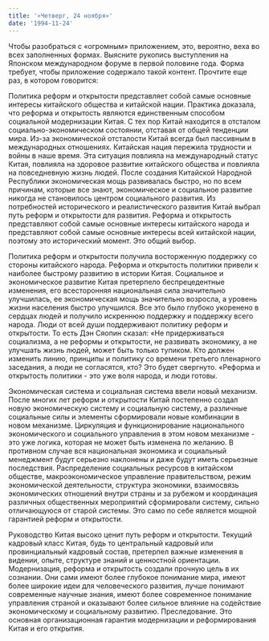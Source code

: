 ```yaml
---
title: '«Четверг, 24 ноября»'
date: '1994-11-24'
---
```


Чтобы разобраться с «огромным» приложением, это, вероятно, веха во всех заполненных формах. Выясните рукопись выступления на Японском международном форуме в первой половине года. Форма требует, чтобы приложение содержало такой контент. Прочтите еще раз, в котором говорится:

Политика реформ и открытости представляет собой самые основные интересы китайского общества и китайской нации. Практика доказала, что реформа и открытость являются единственным способом социальной модернизации Китая. С тех пор Китай находится в отсталом социально-экономическом состоянии, отставая от общей тенденции мира. Из-за экономической отсталости Китай всегда был пассивным в международных отношениях. Китайская нация пережила трудности и войны в наше время. Эта ситуация повлияла на международный статус Китая, повлияла на здоровое развитие китайского общества и повлияла на повседневную жизнь людей. После создания Китайской Народной Республики экономическая мощь развивалась быстро, но по всем причинам, которые все знают, экономическое и социальное развитие никогда не становилось центром социального развития. Из потребностей исторического и реалистического развития Китай выбрал путь реформ и открытости для развития. Реформа и открытость представляют собой самые основные интересы китайского народа и представляют собой самые основные интересы всей китайской нации, поэтому это исторический момент. Это общий выбор.

Политика реформ и открытости получила восторженную поддержку со стороны китайского народа. Реформа и открытость политики привели к наиболее быстрому развитию в истории Китая. Социальное и экономическое развитие Китая претерпело беспрецедентные изменения, его всесторонняя национальная сила значительно улучшилась, ее экономическая мощь значительно возросла, а уровень жизни населения быстро улучшился. Все это было глубоко укоренено в сердцах людей и получило искреннюю поддержку и поддержку всего народа. Люди от всей души поддерживают политику реформ и открытости. То есть Дэн Сяопин сказал: «Не придерживаться социализма, а не реформы и открытости, не развивать экономику, а не улучшать жизнь людей, может быть только тупиком. Кто должен изменить линию, принципы и политику со времени третьего пленарного заседания, а люди не согласятся, кто? Это будет свергнуто. «Реформа и открытость политики - это уже воля народа, и люди готовы.

Экономическая система и социальная система ввели новый механизм. После многих лет реформ и открытости Китай постепенно создал новую экономическую систему и социальную систему, а различные социальные силы и элементы сформировали новые комбинации в новом механизме. Циркуляция и функционирование национального экономического и социального управления в этом новом механизме - это уже логика, которая не может быть изменена по желанию. В противном случае вся национальная экономика и социальный менеджмент будут серьезно наклонены и даже будут иметь серьезные последствия. Распределение социальных ресурсов в китайском обществе, макроэкономическое управление правительством, режим экономической деятельности, структура экономики, взаимосвязь экономических отношений внутри страны и за рубежом и координация различных общественных мероприятий сформировали систему, сильно отличающуюся от старой системы. Это само по себе является мощной гарантией реформ и открытости.

Руководство Китая высоко ценит путь реформ и открытости. Текущий кадровый класс Китая, будь то центральный кадровый или провинциальный кадровый состав, претерпел важные изменения в видении, опыте, структуре знаний и ценностной ориентации. Модернизация, реформа и открытость создали прочную цель в их сознании. Они сами имеют более глубокое понимание мира, имеют более широкие идеи для человеческого развития, лучше понимают современные научные знания, имеют более современное понимание управления страной и оказывают более сильное влияние на содействие экономическому и социальному развитию. Преследование. Это основная организационная гарантия модернизации и реформирования Китая и его открытия.

